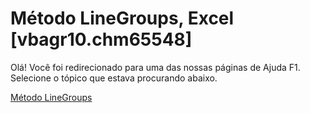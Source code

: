 
# Método LineGroups, Excel [vbagr10.chm65548]

Olá! Você foi redirecionado para uma das nossas páginas de Ajuda F1. Selecione o tópico que estava procurando abaixo.

[Método LineGroups](http://msdn.microsoft.com/library/3a8083b5-8b71-e28b-c775-6be50544d6b2%28Office.15%29.aspx)
